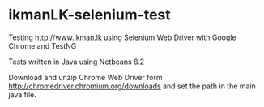 # ikmanLK-selenium-test
Testing http://www.ikman.lk using Selenium Web Driver with Google Chrome and TestNG

Tests written in Java using Netbeans 8.2

Download and unzip Chrome Web Driver form http://chromedriver.chromium.org/downloads and set the path in the main java file.
